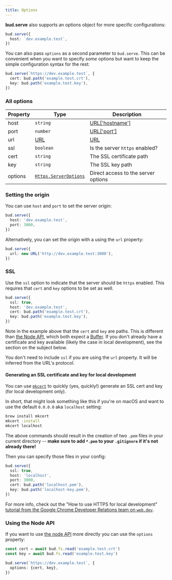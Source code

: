 ```yaml
---
title: Options
---
```


**bud.serve** also supports an options object for more specific configurations:

```ts title='bud.config.js'
bud.serve({
  host: `dev.example.test`,
})
```

You can also pass `options` as a second parameter to `bud.serve`. This can be convenient when you want to specify _some_ options but want to keep the simple configuration syntax for the rest:

```ts title='bud.config.js'
bud.serve(`https://dev.example.test`, {
  cert: bud.path('example.test.crt'),
  key: bud.path('example.test.key'),
})
```

### All options

| Property | Type                                                        | Description                                                                      |
| -------- | ----------------------------------------------------------- | -------------------------------------------------------------------------------- |
| host     | `string`                                                    | [URL['hostname']](https://developer.mozilla.org/en-US/docs/Web/API/URL/hostname) |
| port     | `number`                                                    | [URL['port']](https://developer.mozilla.org/en-US/docs/Web/API/URL/port)         |
| url      | [URL](https://developer.mozilla.org/en-US/docs/Web/API/URL) | [URL](https://developer.mozilla.org/en-US/docs/Web/API/URL)                      |
| ssl      | `boolean`                                                   | Is the server `https` enabled?                                                   |
| cert     | `string`                                                    | The SSL certificate path                                                         |
| key      | `string`                                                    | The SSL key path                                                                 |
| options  | [`Https.ServerOptions`](https://nodejs.org/api/https.html)  | Direct access to the server options                                              |

### Setting the origin

You can use `host` and `port` to set the server origin:

```ts title='bud.config.js'
bud.serve({
  host: 'dev.example.test',
  port: 3000,
})
```

Alternatively, you can set the origin with a using the `url` property:

```ts title='bud.config.js'
bud.serve({
  url: new URL('http://dev.example.test:3000'),
})
```

### SSL

Use the `ssl` option to indicate that the server should be `https` enabled. This requires that `cert` and `key` options to be set as well.

```ts title='bud.config.js'
bud.serve({
  ssl: true,
  host: 'dev.example.test',
  cert: bud.path('example.test.crt'),
  key: bud.path('example.test.key'),
})
```

Note in the example above that the `cert` and `key` are paths. This is different than [the Node API](https://nodejs.org/api/https.html), which both expect a [Buffer](https://nodejs.org/api/buffer.html). If you don't already have a certificate and key available (likely the case in local development), see the section on the subject below.

You don't need to include `ssl` if you are using the `url` property. It will be inferred from the URL's protocol.

#### Generating an SSL certificate and key for local development

You can use [`mkcert`][mkcert-repo] to quickly (yes, quickly!) generate an SSL cert and key (for local development only).

In short, that might look something like this if you're on macOS and want to use the default `0.0.0.0` aka `localhost` setting:

```sh
brew install mkcert
mkcert -install 
mkcert localhost
```

The above commands should result in the creation of two `.pem` files in your current directory -- **make sure to add `*.pem` to your `.gitignore` if it's not already there!**

Then you can specify those files in your config:

```ts title='bud.config.js'
bud.serve({
  ssl: true,
  host: 'localhost',
  port: 3000,
  cert: bud.path('localhost.pem'),
  key: bud.path('localhost-key.pem'),
})
```

For more info, check out the "How to use HTTPS for local development" [tutorial from the Google Chrome Developer Relations team on `web.dev`][mkcert-guide]. 

[mkcert-repo]: https://github.com/FiloSottile/mkcert
[mkcert-guide]: https://web.dev/how-to-use-local-https/

### Using the Node API

If you want to use [the node API](https://nodejs.org/api/https.html) more directly you can use the `options` property:

```ts title='bud.config.js'
const cert = await bud.fs.read('example.test.crt')
const key = await bud.fs.read('example.test.key')

bud.serve(`https://dev.example.test`, {
  options: {cert, key},
})
```
